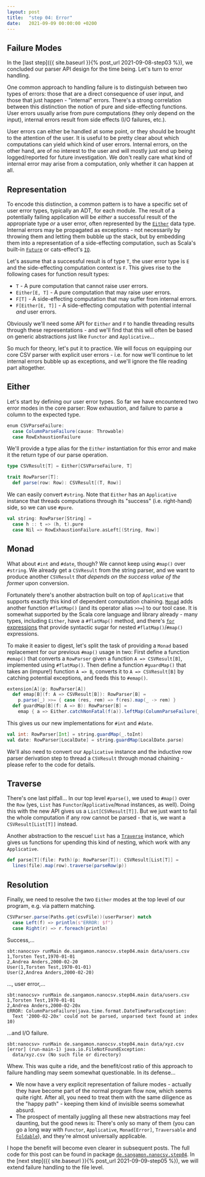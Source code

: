 ```yaml
---
layout: post
title:  "step 04: Error"
date:   2021-09-09 00:00:00 +0200
---
```


## Failure Modes

In the [last step]({{ site.baseurl }}{% post_url 2021-09-08-step03 %}), we concluded our
parser API design for the time being. Let's turn to error handling.

One common approach to handling failure is to distinguish between two types of errors:
those that are a direct consequence of user input, and those that just happen - "internal" errors.
There's a strong correlation between this distinction the notion of pure and side-effecting
functions. User errors usually arise from pure computations (they only depend on the input),
internal errors result from side effects (I/O failures, etc.).

User errors can either be handled at some point, or they should be brought to the attention of
the user. It is useful to be pretty clear about which computations can yield which kind of user
errors. Internal errors, on the other hand, are of no interest to the user and will mostly just
end up being logged/reported for future investigation. We don't really care what kind of internal
error may arise from a computation, only whether it can happen at all.

## Representation

To encode this distinction, a common pattern is to have a specific set of user error
types, typically an ADT, for each module. The result of a potentially failing application
will be _either_ a successful result of the appropriate type _or_ a user error, often
represented by the [`Either`](https://www.scala-lang.org/api/current/scala/util/Either.html)
data type. Internal errors may be propagated as exceptions - not necessarily by throwing
them and letting them bubble up the stack, but by embedding them into a representation
of a side-effecting computation, such as Scala's built-in 
[`Future`](https://www.scala-lang.org/api/current/scala/concurrent/Future.html) or cats-effect's 
[`IO`](https://typelevel.org/cats-effect/api/3.x/cats/effect/IO.html).

Let's assume that a successful result is of type `T`, the user error type is `E` and the
side-effecting computation context is `F`. This gives rise to the following cases for
function result types:

- `T` - A pure computation that cannot raise user errors.
- `Either[E, T]` - A pure computation that may raise user errors.
- `F[T]` - A side-effecting computation that may suffer from internal errors.
- `F[Either[E, T]]` - A side-effecting computation with potential internal _and_ user errors.

Obviously we'll need some API for `Either` and `F` to handle threading results through these
representations - and we'll find that this will often be based on generic abstractions just
like `Functor` and `Applicative`...

So much for theory, let's put it to practice. We will focus on equipping our core CSV parser
with explicit user errors - i.e. for now we'll continue to let internal errors bubble up as
exceptions, and we'll ignore the file reading part altogether.

## Either

Let's start by defining our user error types. So far we have encountered two error modes
in the core parser: Row exhaustion, and failure to parse a column to the expected type.

```scala
enum CSVParseFailure:
  case ColumnParseFailure(cause: Throwable)
  case RowExhaustionFailure
```

We'll provide a type alias for the `Either` instantiation for this error and make it the return
type of our parse operation.

```scala
type CSVResult[T] = Either[CSVParseFailure, T]

trait RowParser[T]:
  def parse(row: Row): CSVResult[(T, Row)]
```

We can easily convert `#string`. Note that `Either` has an `Applicative` instance that threads computations
through its "success" (i.e. right-hand) side, so we can use `#pure`.

```scala
val string: RowParser[String] =
  case h :: t => (h, t).pure
  case Nil => RowExhaustionFailure.asLeft[(String, Row)]
```

## Monad

What about `#int` and `#date`, though? We cannot keep using `#map()` over `#string`.
We already get a `CSVResult` from the string parser, and we want to produce another `CSVResult` _that
depends on the success value of the former_ upon conversion.

Fortunately there's another abstraction
built on top of `Applicative` that supports exactly this kind of dependent computation chaining.
[`Monad`](https://typelevel.org/cats/typeclasses/monad.html) adds another function `#flatMap()` (and
its operator alias `>>=`) to our tool case. It is somewhat supported by the Scala core language and
library already - many types, including `Either`, have a `#flatMap()` method, and there's 
[`for` expressions](https://docs.scala-lang.org/scala3/book/taste-control-structures.html#for-loops-and-expressions)
that provide syntactic sugar for nested `#flatMap()`/`#map()` expressions. 

To make it easier to digest, let's split the task of providing a `Monad` based replacement for our previous
`#map()` usage in two: First define a function `#emap()` that converts a `RowParser` given a function
`A => CSVResult[B]`, implemented using `#flatMap()`. Then define a function `#guardMap()` that takes an
(impure!) function `A => B`, converts it to `A => CSVResult[B]` by catching potential exceptions, and feeds
this to `#emap()`.

```scala
extension[A](p: RowParser[A])
  def emap[B](f: A => CSVResult[B]): RowParser[B] =
    p.parse(_) >>= { case (res, rem) => f(res).map(_ -> rem) }
  def guardMap[B](f: A => B): RowParser[B] =
    emap { a => Either.catchNonFatal(f(a)).leftMap(ColumnParseFailure(_)) }
```

This gives us our new implementations for `#int` and `#date`.

```scala
val int: RowParser[Int] = string.guardMap(_.toInt)
val date: RowParser[LocalDate] = string.guardMap(LocalDate.parse)
```

We'll also need to convert our `Applicative` instance and the inductive row parser derivation
step to thread a `CSVResult` through monad chaining - please refer to the code for details.

## Traverse

There's one last pitfall... In our top level `#parse()`, we used to `#map()` over the `Row` (yes, `List` has
`Functor`/`Applicative`/`Monad` instances, as well). Doing this with the new API gives us a
`List[CSVResult[T]]`. But we just want to fail the whole computation if any row cannot be parsed -
that is, we want a `CSVResult[List[T]]` instead.

Another abstraction to the rescue! `List` has a [`Traverse`](https://typelevel.org/cats/typeclasses/traverse.html)
instance, which gives us functions for upending this kind of nesting, which work with any `Applicative`.

```scala
def parse[T](file: Path)(p: RowParser[T]): CSVResult[List[T]] =
  lines(file).map(row).traverse(parseRow(p))
```

## Resolution

Finally, we need to resolve the two `Either` modes at the top level of our program, e.g. via
pattern matching.

```scala
CSVParser.parse(Paths.get(csvFile))(userParser) match
  case Left(f) => println(s"ERROR: $f")
  case Right(r) => r.foreach(println)
```

Success,...

```
sbt:nanocsv> runMain de.sangamon.nanocsv.step04.main data/users.csv
1,Torsten Test,1970-01-01
2,Andrea Anders,2000-02-20
User(1,Torsten Test,1970-01-01)
User(2,Andrea Anders,2000-02-20)
```

..., user error,...

```
sbt:nanocsv> runMain de.sangamon.nanocsv.step04.main data/users.csv
1,Torsten Test,1970-01-01
2,Andrea Anders,2000-02-20x
ERROR: ColumnParseFailure(java.time.format.DateTimeParseException:
  Text '2000-02-20x' could not be parsed, unparsed text found at index 10)
```

...and I/O failure.

```
sbt:nanocsv> runMain de.sangamon.nanocsv.step04.main data/xyz.csv
[error] (run-main-1) java.io.FileNotFoundException:
  data/xyz.csv (No such file or directory)
```

Whew. This was quite a ride, and the benefit/cost ratio of this approach to failure handling may seem
somewhat questionable. In its defense...

- We now have a very explicit representation of failure modes - actually they have become part of
  the normal program flow now, which seems quite right. After all, you need to treat them with the same
  diligence as the "happy path" - keeping them kind of invisible seems somewhat absurd.
- The prospect of mentally juggling all these new abstractions may feel daunting, but the good news is:
  There's only so many of them (you can go a long way with `Functor`, `Applicative`, `Monad[Error]`,
  `Traversable` and [`Foldable`]()), and they're almost universally applicable.

I hope the benefit will become even clearer in subsequent posts. The full code for this post can be found in package
[`de.sangamon.nanocsv.step04`](https://github.com/sangamon/nanocsv/tree/main/src/main/scala/de/sangamon/nanocsv/step04).
In the [next step]({{ site.baseurl }}{% post_url 2021-09-09-step05 %}), we will extend failure handling to the file level.
